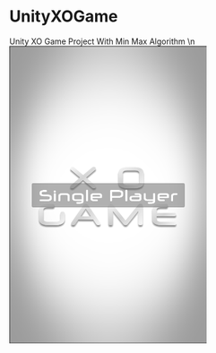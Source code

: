 # UnityXOGame
Unity XO Game Project With Min Max Algorithm \n
![UnityXOGame](https://github.com/komeilshahmoradi/UnityXOGame/blob/master/Showcase/001.PNG)
